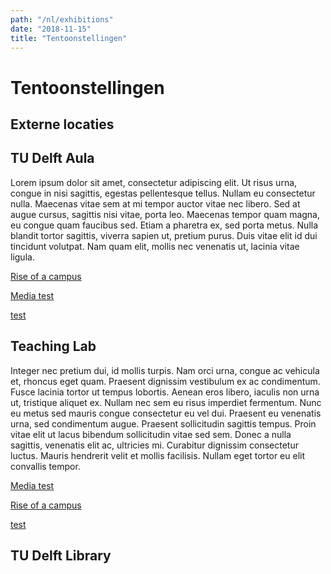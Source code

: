 ```yaml
---
path: "/nl/exhibitions"
date: "2018-11-15"
title: "Tentoonstellingen"
---
```


# Tentoonstellingen

## Externe locaties

## TU Delft Aula

Lorem ipsum dolor sit amet, consectetur adipiscing elit. Ut risus urna, congue in nisi sagittis, egestas pellentesque tellus. Nullam eu consectetur nulla. Maecenas vitae sem at mi tempor auctor vitae nec libero. Sed at augue cursus, sagittis nisi vitae, porta leo. Maecenas tempor quam magna, eu congue quam faucibus sed. Etiam a pharetra ex, sed porta metus. Nulla blandit tortor sagittis, viverra sapien ut, pretium purus. Duis vitae elit id dui tincidunt volutpat. Nam quam elit, mollis nec venenatis ut, lacinia vitae ligula.



<div class="blocks">
<div class="block cutcorners w-4 h-4 image">

[Rise of a campus](/nl/exhibitions/rise-of-a-campus)
</div>
<div class="block cutcorners w-4 h-4 image">

[Media test](/nl/exhibitions/test)
</div>
<div class="block cutcorners w-4 h-4 image">

[test](/nl/exhibitions/test)
</div>
</div>

## Teaching Lab

Integer nec pretium dui, id mollis turpis. Nam orci urna, congue ac vehicula et, rhoncus eget quam. Praesent dignissim vestibulum ex ac condimentum. Fusce lacinia tortor ut tempus lobortis. Aenean eros libero, iaculis non urna ut, tristique aliquet ex. Nullam nec sem eu risus imperdiet fermentum. Nunc eu metus sed mauris congue consectetur eu vel dui. Praesent eu venenatis urna, sed condimentum augue. Praesent sollicitudin sagittis tempus. Proin vitae elit ut lacus bibendum sollicitudin vitae sed sem. Donec a nulla sagittis, venenatis elit ac, ultricies mi. Curabitur dignissim consectetur luctus. Mauris hendrerit velit et mollis facilisis. Nullam eget tortor eu elit convallis tempor.

<main>
<div class="blocks">
<div class="block cutcorners w-4 h-4 image">

[Media test](/nl/exhibitions/test)
</div>
<div class="block cutcorners w-4 h-4 image">

[Rise of a campus](/nl/exhibitions/rise-of-a-campus)
</div>
<div class="block cutcorners w-4 h-4 image">

[test](/nl/exhibitions/test)
</div>
</div>
</main>

## TU Delft Library

